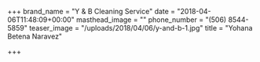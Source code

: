 +++
brand_name = "Y & B Cleaning Service"
date = "2018-04-06T11:48:09+00:00"
masthead_image = ""
phone_number = "(506) 8544-5859"
teaser_image = "/uploads/2018/04/06/y-and-b-1.jpg"
title = "Yohana Betena Naravez"

+++

